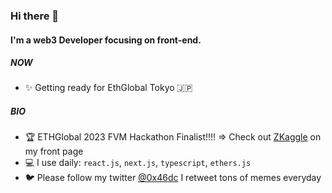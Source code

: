 ### Hi there 👋

#### I'm a web3 Developer focusing on front-end.

##### NOW

- ✨ Getting ready for EthGlobal Tokyo 🇯🇵  

##### BIO
- 🏆 ETHGlobal 2023 FVM Hackathon Finalist!!!! => Check out [ZKaggle](https://github.com/z-kaggle/ZKaggle) on my front page 
- 💻 I use daily: `react.js`, `next.js`, `typescript`, `ethers.js`
- 🐦 Please follow my twitter [@0x46dc](https://twitter.com/0x46dc) I retweet tons of memes everyday 

<!-- [![Top Langs](https://github-readme-stats.vercel.app/api/top-langs/?username=neil0x46dc&layout=compact)](https://github.com/neil0x46dc/github-readme-stats) -->
